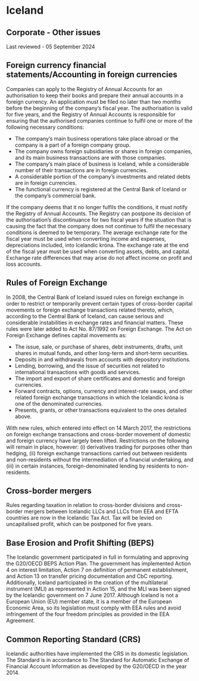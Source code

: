 # Iceland
## Corporate - Other issues
Last reviewed - 05 September 2024
## Foreign currency financial statements/Accounting in foreign currencies
Companies can apply to the Registry of Annual Accounts for an authorisation to keep their books and prepare their annual accounts in a foreign currency. An application must be filed no later than two months before the beginning of the company’s fiscal year. The authorisation is valid for five years, and the Registry of Annual Accounts is responsible for ensuring that the authorised companies continue to fulfil one or more of the following necessary conditions:
  * The company’s main business operations take place abroad or the company is a part of a foreign company group.
  * The company owns foreign subsidiaries or shares in foreign companies, and its main business transactions are with those companies.
  * The company’s main place of business is Iceland, while a considerable number of their transactions are in foreign currencies.
  * A considerable portion of the company’s investments and related debts are in foreign currencies.
  * The functional currency is registered at the Central Bank of Iceland or the company’s commercial bank.


If the company deems that it no longer fulfils the conditions, it must notify the Registry of Annual Accounts. The Registry can postpone its decision of the authorisation’s discontinuance for two fiscal years if the situation that is causing the fact that the company does not continue to fulfil the necessary conditions is deemed to be temporary.
The average exchange rate for the fiscal year must be used when converting income and expenses, depreciations included, into Icelandic króna. The exchange rate at the end of the fiscal year must be used when converting assets, debts, and capital. Exchange rate differences that may arise do not affect income on profit and loss accounts.
## Rules of Foreign Exchange
In 2008, the Central Bank of Iceland issued rules on foreign exchange in order to restrict or temporarily prevent certain types of cross-border capital movements or foreign exchange transactions related thereto, which, according to the Central Bank of Iceland, can cause serious and considerable instabilities in exchange rates and financial matters. These rules were later added to Act No. 87/1992 on Foreign Exchange.
The Act on Foreign Exchange defines capital movements as:
  * The issue, sale, or purchase of shares, debt instruments, drafts, unit shares in mutual funds, and other long-term and short-term securities.
  * Deposits in and withdrawals from accounts with depository institutions.
  * Lending, borrowing, and the issue of securities not related to international transactions with goods and services.
  * The import and export of share certificates and domestic and foreign currencies.
  * Forward contracts, options, currency and interest-rate swaps, and other related foreign exchange transactions in which the Icelandic króna is one of the denominated currencies.
  * Presents, grants, or other transactions equivalent to the ones detailed above.


With new rules, which entered into effect on 14 March 2017, the restrictions on foreign exchange transactions and cross-border movement of domestic and foreign currency have largely been lifted. Restrictions on the following will remain in place, however: (i) derivatives trading for purposes other than hedging, (ii) foreign exchange transactions carried out between residents and non-residents without the intermediation of a financial undertaking, and (iii) in certain instances, foreign-denominated lending by residents to non-residents.
## Cross-border mergers
Rules regarding taxation in relation to cross-border divisions and cross-border mergers between Icelandic LLCs and LLCs from EEA and EFTA countries are now in the Icelandic Tax Act. Tax will be levied on uncapitalised profit, which can be postponed for five years.
## Base Erosion and Profit Shifting (BEPS)
The Icelandic government participated in full in formulating and approving the G20/OECD BEPS Action Plan.
The government has implemented Action 4 on interest limitation, Action 7 on definition of permanent establishment, and Action 13 on transfer pricing documentation and CbC reporting. Additionally, Iceland participated in the creation of the multilateral instrument (MLI) as represented in Action 15, and the MLI was been signed by the Icelandic government on 7 June 2017.
Although Iceland is not a European Union (EU) member state, it is a member of the European Economic Area, so its legislation must comply with EEA rules and avoid infringement of the four freedom principles as provided in the EEA Agreement.
## Common Reporting Standard (CRS)
Icelandic authorities have implemented the CRS in its domestic legislation. The Standard is in accordance to The Standard for Automatic Exchange of Financial Account Information as developed by the G20/OECD in the year 2014.
